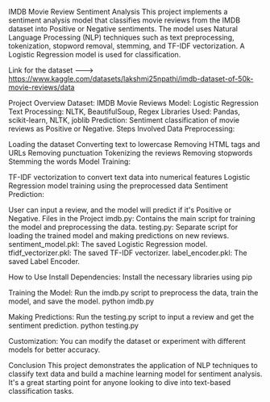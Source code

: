 IMDB Movie Review Sentiment Analysis
This project implements a sentiment analysis model that classifies movie reviews from the IMDB dataset into Positive or Negative sentiments. The model uses Natural Language Processing (NLP) techniques such as text preprocessing, tokenization, stopword removal, stemming, and TF-IDF vectorization. A Logistic Regression model is used for classification.

Link for the dataset --->  https://www.kaggle.com/datasets/lakshmi25npathi/imdb-dataset-of-50k-movie-reviews/data

Project Overview
Dataset: IMDB Movie Reviews
Model: Logistic Regression
Text Processing: NLTK, BeautifulSoup, Regex
Libraries Used: Pandas, scikit-learn, NLTK, joblib
Prediction: Sentiment classification of movie reviews as Positive or Negative.
Steps Involved
Data Preprocessing:

Loading the dataset
Converting text to lowercase
Removing HTML tags and URLs
Removing punctuation
Tokenizing the reviews
Removing stopwords
Stemming the words
Model Training:

TF-IDF vectorization to convert text data into numerical features
Logistic Regression model training using the preprocessed data
Sentiment Prediction:

User can input a review, and the model will predict if it's Positive or Negative.
Files in the Project
imdb.py: Contains the main script for training the model and preprocessing the data.
testing.py: Separate script for loading the trained model and making predictions on new reviews.
sentiment_model.pkl: The saved Logistic Regression model.
tfidf_vectorizer.pkl: The saved TF-IDF vectorizer.
label_encoder.pkl: The saved Label Encoder.


How to Use
Install Dependencies: Install the necessary libraries using pip

Training the Model: Run the imdb.py script to preprocess the data, train the model, and save the model.
python imdb.py


Making Predictions: Run the testing.py script to input a review and get the sentiment prediction.
python testing.py


Customization: You can modify the dataset or experiment with different models for better accuracy.

Conclusion
This project demonstrates the application of NLP techniques to classify text data and build a machine learning model for sentiment analysis. It's a great starting point for anyone looking to dive into text-based classification tasks.
